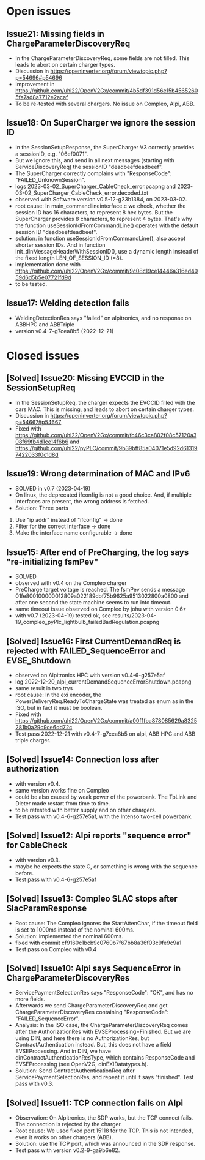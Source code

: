 # Open issues

## Issue21: Missing fields in ChargeParameterDiscoveryReq
- In the ChargeParameterDiscoveryReq, some fields are not filled. This leads to abort on certain charger types.
- Discussion in https://openinverter.org/forum/viewtopic.php?p=54696#p54696
- Improvement in https://github.com/uhi22/OpenV2Gx/commit/4b5df391d56e15b45652605fa7ad8a7712e2acaf
- To be re-tested with several chargers. No issue on Compleo, Alpi, ABB.

## Issue18: On SuperCharger we ignore the session ID
- In the SessionSetupResponse, the SuperCharger V3 correctly provides a sessionID, e.g. "06ef0071".
- But we ignore this, and send in all next messages (starting with ServiceDiscoveryReq) the sessionID "deadbeefdeadbeef".
- The SuperCharger correctly complains with "ResponseCode": "FAILED_UnknownSession".
- logs 2023-03-02_SuperCharger_CableCheck_error.pcapng and 2023-03-02_SuperCharger_CableCheck_error.decoded.txt
- observed with Software version v0.5-12-g23b1384, on 2023-03-02.
- root cause: In main_commandlineinterface.c we check, whether the session ID has 16 characters, to represent 8 hex bytes.
But the SuperCharger provides 8 characters, to represent 4 bytes. That's why the function useSessionIdFromCommandLine()
operates with the default session ID "deadbeefdeadbeef".
- solution: in function useSessionIdFromCommandLine(), also accept shorter session IDs. And in function init_dinMessageHeaderWithSessionID(),
use a dynamic length instead of the fixed length LEN_OF_SESSION_ID (=8).
- implementation done with https://github.com/uhi22/OpenV2Gx/commit/9c08c19ce14446a316ed4059d6d5b5e07721fd9d
- to be tested.

## Issue17: Welding detection fails
- WeldingDetectionRes says "failed" on alpitronics, and no response on ABBHPC and ABBTriple
- version v0.4-7-g7cea8b5 (2022-12-21)


# Closed issues

## [Solved] Issue20: Missing EVCCID in the SessionSetupReq
- In the SessionSetupReq, the charger expects the EVCCID filled with the cars MAC. This is missing, and leads to abort on certain charger types.
- Discussion in https://openinverter.org/forum/viewtopic.php?p=54667#p54667
- Fixed with https://github.com/uhi22/OpenV2Gx/commit/fc46c3ca802f08c57120a308f69fb4d1ce14f6b6 and https://github.com/uhi22/pyPLC/commit/9b39bff85a04071e5d92d613197422033f0c1d8d

## Issue19: Wrong determination of MAC and IPv6
- SOLVED in v0.7 (2023-04-19)
- On linux, the deprecated ifconfig is not a good choice. And, if multiple interfaces are present, the wrong address is fetched.
- Solution: Three parts
1. Use "ip addr" instead of "ifconfig" -> done
2. Filter for the correct interface -> done
3. Make the interface name configurable -> done

## Issue15: After end of PreCharging, the log says "re-initializing fsmPev"
- SOLVED
- observed with v0.4 on the Compleo charger
- PreCharge target voltage is reached. The fsmPev sends a message
01fe800100000012809a022189cbf75b9625a9513022800a0800
and after one second the state machine seems to run into timeout.
- same timeout issue observed on Compleo by johu with version 0.6+
- with v0.7 (2023-04-19) tested ok, see results/2023-04-19_compleo_pyPlc_lightbulb_failedBadRegulation.pcapng

## [Solved] Issue16: First CurrentDemandReq is rejected with FAILED_SequenceError and EVSE_Shutdown
- observed on Alpitronics HPC with version v0.4-6-g257e5af
- log 2022-12-20_alpi_currentDemandSequenceErrorShutdown.pcapng
- same result in two trys
- root cause: In the exi encoder, the PowerDeliveryReq.ReadyToChargeState was treated as enum as in the ISO, but in fact it must be boolean.
- Fixed with https://github.com/uhi22/OpenV2Gx/commit/a00f1fba878085629a8325281b0a29c9ce6dd72c
- Test pass 2022-12-21 with v0.4-7-g7cea8b5 on alpi, ABB HPC and ABB triple charger.

## [Solved] Issue14: Connection loss after authorization
- with version v0.4.
- same version works fine on Compleo
- could be also caused by weak power of the powerbank. The TpLink and Dieter made restart from time to time.
- to be retested with better supply and on other chargers.
- Test pass with v0.4-6-g257e5af, with the Intenso two-cell powerbank.

## [Solved] Issue12: Alpi reports "sequence error" for CableCheck
- with version v0.3.
- maybe he expects the state C, or something is wrong with the sequence before.
- Test pass with v0.4-6-g257e5af

## [Solved] Issue13: Compleo SLAC stops after SlacParamResponse
- Root cause: The Compleo ignores the StartAttenChar, if the timeout field is set to 1000ms instead of the nominal 600ms.
- Solution: implemented the nominal 600ms.
- fixed with commit cf9160c1bcb9c0760b7f67bb8a36f03c9fe9c9a1
- Test pass on Compleo with v0.4

## [Solved] Issue10: Alpi says SequenceError in ChargeParameterDiscoveryRes
- ServicePaymentSelectionRes says "ResponseCode": "OK", and has no more fields.
- Afterwards we send ChargeParameterDiscoveryReq and get ChargeParameterDiscoveryRes containing "ResponseCode": "FAILED_SequenceError".
- Analysis: In the ISO case, the ChargeParameterDiscoveryReq comes after the AuthorizationRes with EVSEProcessing=Finished. But we are using DIN, and here there is no AuthorizationRes, but ContractAuthentication instead. But, this does not
have a field EVSEProcessing. And in DIN, we have dinContractAuthenticationResType, which contains ResponseCode and EVSEProcessing (see OpenV2G, dinEXIDatatypes.h).
- Solution: Send ContractAuthenticationReq after ServicePaymentSelectionRes, and repeat it until it says "finished". Test pass with v0.3.

## [Solved] Issue11: TCP connection fails on Alpi
- Observation: On Alpitronics, the SDP works, but the TCP connect fails. The connection is rejected by the charger.
- Root cause: We used fixed port 15118 for the TCP. This is not intended, even it works on other chargers (ABB).
- Solution: use the TCP port, which was announced in the SDP response.
- Test pass with version v0.2-9-ga9b6e82.
